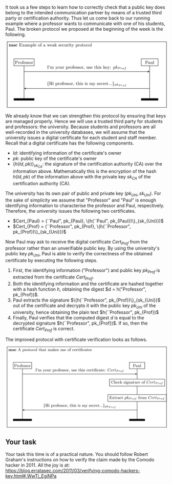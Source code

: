 # 

It took us a few steps to learn how to correctly check that a public key does belong to the intended communication partner by means of a trusted third party or certification authority. Thus let us come back to our running example where a professor wants to communicate with one of his students, Paul. The broken protocol we proposed at the beginning of the week is the following. 

![GitHub Logo](./images/msc-charts/flawed-protocol1.jpg)

We already know that we can strengthen this protocol by ensuring that keys are managed properly. Hence we will use a trusted third party for students and professors: the university. Because students and professors are all well-recorded in the university databases, we will assume that the university issues a digital certificate for each student and staff member. Recall that a digital certificate has the following components. 

* $Id$: identifying information of the certificate's owner
* $pk$: public key of the  certificate's owner
* $\{h(Id, pk)\}_{sk_{CA}}$: the signature of the certification authority (CA) over the information above. Mathematically this is the encryption of the hash $h(Id, pk)$ of the information above with the private key $sk_{CA}$ of the certification authority (CA). 

The university has its own pair of public and private key $(pk_{Uni}, sk_{Uni})$. For the sake of simplicity we assume that "Professor" and "Paul" is enough identifying information to characterise the professor and Paul, respectively. Therefore, the university issues the following two certificates.

* $Cert_{Paul} = (``Paul", pk_{Paul}, \{h(``Paul", pk_{Paul})\}_{sk_{Uni}})$
* $Cert_{Prof} = (``Professor", pk_{Prof}, \{h(``Professor", pk_{Prof})\}_{sk_{Uni}})$

Now Paul may ask to receive the digital certificate $Cert_{Prof}$ from the professor rather than an unverifiable public key. By using the university's public key $pk_{Uni}$, Paul is able to verify the correctness of the obtained certificate by executing the following steps. 

1. First, the identifying information ("Professor") and public key $pk_{Prof}$ is extracted from the certificate $Cert_{Prof}$. 
2. Both the identifying information and the certificate are hashed together with a hash function $h$, obtaining the digest $d = h("Professor", pk_{Prof})$.
3. Paul extracts the signature $\{h(``Professor", pk_{Prof})\}_{sk_{Uni}}$ out of the certificate and decrypts it with the public key $pk_{Uni}$ of the university, hence obtaining the plain text $h(``Professor", pk_{Prof})$
4. Finally, Paul verifies that the computed digest $d$ is equal to the decrypted signature $h(``Professor", pk_{Prof})$. If so, then the certificate $Cert_{Prof}$ is correct.  

The improved protocol with certificate verification looks as follows. 

![GitHub Logo](./images/msc-charts/incomplete-protocol-with-certificate.jpg)


## Your task

Your task this time is of a practical nature. You should follow Robert Graham's instructions on how to verify the claim made by the Comodo hacker in 2011. All the joy is at: https://blog.erratasec.com/2011/03/verifying-comodo-hackers-key.html#.WwTi_EgiNPa

